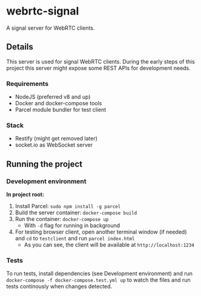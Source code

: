 # webrtc-signal

A signal server for WebRTC clients.

## Details

This server is used for signal WebRTC clients. During the early steps of this project this server might expose some REST APIs for development needs.

### Requirements

* NodeJS (preferred v8 and up)
* Docker and docker-compose tools
* Parcel module bundler for test client

### Stack

* Restify (might get removed later)
* socket.io as WebSocket server

## Running the project

### Development environment

**In project root:**

1. Install Parcel: `sudo npm install -g parcel`
2. Build the server container: `docker-compose build`
3. Run the container: `docker-compose up`
    * With `-d` flag for running in background
4. For testing browser client, open another terminal window (if needed) and `cd` to `testclient` and run `parcel index.html`
    * As you can see, the client will be available at `http://localhost:1234`

### Tests

To run tests, install dependencies (see Development environment) and run `docker-compose -f docker-compose.test.yml up` to watch the files and run tests continously when changes detected.
